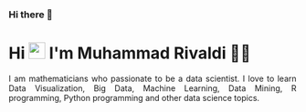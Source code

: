 ### Hi there 👋

# Hi <img src="https://github.com/TheDudeThatCode/TheDudeThatCode/blob/master/Assets/Hi.gif" width="29px"> I'm Muhammad Rivaldi 🧑🏻

<p align="justify">
  I am mathematicians who passionate to be a data scientist. I love to learn Data Visualization, Big Data, Machine Learning, Data Mining, R programming, Python programming and other data science topics.
</p>

<br> 
